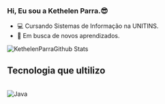 ### Hi, Eu sou a Kethelen Parra.😎
- 💻 Cursando Sistemas de Informação na UNITINS.
- 🚀 Em busca de novos aprendizados.
  
![KethelenParraGithub Stats](https://github-readme-stats.vercel.app/api?username=KethelenParra&show_icons=true&theme=radical)
<br/>
## Tecnologia que ultilizo
<div><br/>
  <img align="center" alt="Java" src="https://img.shields.io/badge/Java-ED8B00?style=for-the-badge&logo=openjdk&logoColor=white" />
</div>
